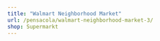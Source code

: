 ```yaml
---
title: "Walmart Neighborhood Market"
url: /pensacola/walmart-neighborhood-market-3/
shop: Supermarkt
---
```

